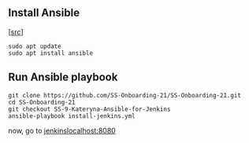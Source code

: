 ## Install Ansible
[[src](https://www.digitalocean.com/community/tutorials/how-to-install-and-configure-ansible-on-ubuntu-20-04-ru)]
```
sudo apt update
sudo apt install ansible

```
## Run Ansible playbook
```
git clone https://github.com/SS-Onboarding-21/SS-Onboarding-21.git
cd SS-Onboarding-21
git checkout SS-9-Kateryna-Ansible-for-Jenkins
ansible-playbook install-jenkins.yml

```
now, go to [jenkinslocalhost:8080](http://jenkinslocalhost:8080/)
